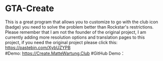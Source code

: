# GTA-Create
This is a great program that allows you to customize to go with the club icon (badge) you need to solve the problem better than Rockstar's restrictions.
Please remember that I am not the founder of the original project, I am currently adding more resolution options and translation pages to this project, if you need the original project please click this: https://pastebin.com/XybUZYPB  
#Demo: https://Create.MatteWartung.Club
#GitHub Demo：
